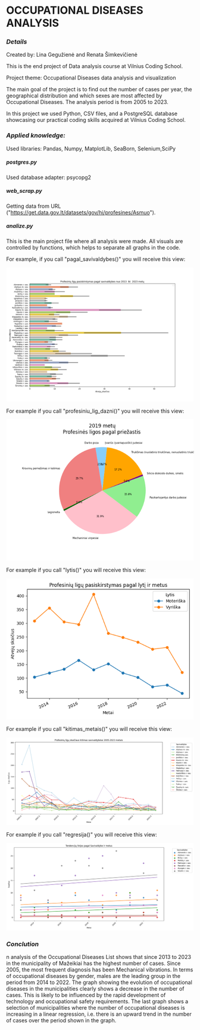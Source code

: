 
# **OCCUPATIONAL** DISEASES ANALYSIS

### _Details_

Created by: Lina Gegužienė and Renata Šimkevičienė

This is the end project of Data analysis course at Vilnius Coding School.

Project theme:  Occupational Diseases data analysis and visualization

The main goal of the project is to find out the number of cases per year, the geographical distribution and which sexes are most affected by Occupational Diseases. The analysis period is from 2005 to 2023.

In this project we used Python, CSV files, and a PostgreSQL database showcasing our practical coding skills acquired at Vilnius Coding School.
  

### _Applied knowledge:_

Used libraries: Pandas, Numpy, MatplotLib, SeaBorn, Selenium,SciPy

##### _postgres_.py

Used database adapter: psycopg2

##### _web_scrap_.py

Getting data from URL ("https://get.data.gov.lt/datasets/gov/hi/profesines/Asmuo").

##### analize.py

This is the main project file where all analysis were made. All visuals are controlled by functions, which helps to separate all graphs in the code.

For example, if you call "pagal_savivaldybes()" you will receive this view:

![pagal_savivaldybes.png](Pictures%2Fpagal_savivaldybes.png)

For example if you call "profesiniu_lig_dazni()" you will receive this view:

![profesines_lig_pagal_dazni.png](Pictures%2Fprofesines_lig_pagal_dazni.png)

For example if you call "lytis()" you will receive this view:

![lytis_linijinis.png](Pictures%2Flytis_linijinis.png)

For example if you call "kitimas_metais()" you will receive this view:

![pokytis.png](Pictures%2Fpokytis.png)

For example if you call "regresija()" you will receive this view:

![ regresija.png](Pictures%2F%20regresija.png)

### _Conclution_

n analysis of the Occupational Diseases List shows that since 2013 to 2023 in the municipality of Mažeikiai has the highest number of cases. Since 2005, the most frequent diagnosis has been Mechanical vibrations. In terms of occupational diseases by gender, males are the leading group in the period from 2014 to 2022. The graph showing the evolution of occupational diseases in the municipalities clearly shows a decrease in the number of cases. This is likely to be influenced by the rapid development of technology and occupational safety requirements. The last graph shows a selection of municipalities where the number of occupational diseases is increasing in a linear regression, i.e. there is an upward trend in the number of cases over the period shown in the graph.


